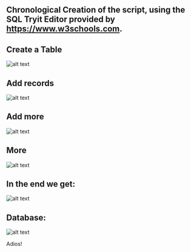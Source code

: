 ## Chronological Creation of the script, using the SQL Tryit Editor provided by https://www.w3schools.com.

## Create a Table
 ![alt text](https://github.com/aniruddha0pandey/Learn_SQL/blob/master/Yash/Script/s1.1.png)<br/>
 
## Add records
![alt text](https://github.com/aniruddha0pandey/Learn_SQL/blob/master/Yash/Script/s2.png)<br/>

## Add more
![alt text](https://github.com/aniruddha0pandey/Learn_SQL/blob/master/Yash/Script/s3.png)<br/>

## More
![alt text](https://github.com/aniruddha0pandey/Learn_SQL/blob/master/Yash/Script/s4.png)<br/>

## In the end we get:
![alt text](https://github.com/aniruddha0pandey/Learn_SQL/blob/master/Yash/Script/s5.png)<br/>

## Database:
![alt text](https://github.com/aniruddha0pandey/Learn_SQL/blob/master/Yash/Script/s5.1.png)<br/>

Adios!
